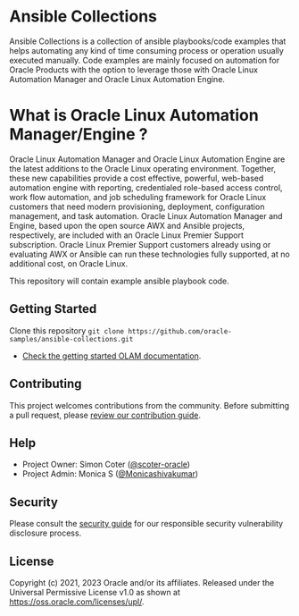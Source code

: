# Ansible Collections

Ansible Collections is a collection of ansible playbooks/code examples that helps automating any kind of time consuming process or operation usually executed manually.
Code examples are mainly focused on automation for Oracle Products with the option to leverage those with Oracle Linux Automation Manager and Oracle Linux Automation Engine.

# What is Oracle Linux Automation Manager/Engine ?

Oracle Linux Automation Manager and Oracle Linux Automation Engine are the latest additions to the Oracle Linux operating environment.
Together, these new capabilities provide a cost effective, powerful, web-based automation engine with reporting, credentialed role-based access control, work flow automation, and job scheduling framework for Oracle Linux customers that need modern provisioning, deployment, configuration management, and task automation.
Oracle Linux Automation Manager and Engine, based upon the open source AWX and Ansible projects, respectively, are included with an Oracle Linux Premier Support subscription. Oracle Linux Premier Support customers already using or evaluating AWX or Ansible can run these technologies fully supported, at no additional cost, on Oracle Linux.

This repository will contain example ansible playbook code.

## Getting Started

Clone this repository `git clone https://github.com/oracle-samples/ansible-collections.git`

- [Check the getting started OLAM documentation](https://docs.oracle.com/en/operating-systems/oracle-linux-automation-manager/index.html).

## Contributing

This project welcomes contributions from the community. Before submitting a pull
request, please [review our contribution guide](./CONTRIBUTING.md).

## Help

- Project Owner: Simon Coter ([@scoter-oracle](https://github.com/scoter-oracle))
- Project Admin: Monica S ([@Monicashivakumar](https://github.com/Monicashivakumar))

## Security

Please consult the [security guide](./SECURITY.md) for our responsible security
vulnerability disclosure process.

## License

Copyright (c) 2021, 2023 Oracle and/or its affiliates.
Released under the Universal Permissive License v1.0 as shown at <https://oss.oracle.com/licenses/upl/>.
